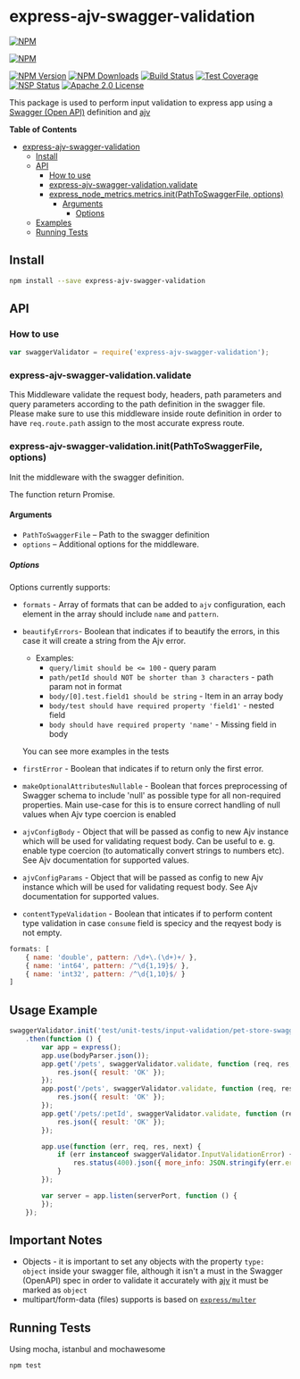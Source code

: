 # express-ajv-swagger-validation
[![NPM](https://nodei.co/npm/express-ajv-swagger-validation.png)](https://nodei.co/npm/express-ajv-swagger-validation/)

[![NPM](https://nodei.co/npm-dl/express-ajv-swagger-validation.png?height=3)](https://nodei.co/npm/express-ajv-swagger-validation/)

[![NPM Version][npm-image]][npm-url]
[![NPM Downloads][downloads-image]][downloads-url]
[![Build Status][travis-image]][travis-url]
[![Test Coverage][coveralls-image]][coveralls-url]
[![NSP Status](https://nodesecurity.io/orgs/zooz/projects/3244db73-7215-4526-8cb0-b5b1e640fc6e/badge)](https://nodesecurity.io/orgs/zooz/projects/3244db73-7215-4526-8cb0-b5b1e640fc6e)
[![Apache 2.0 License][license-image]][license-url]

This package is used to perform input validation to express app using a [Swagger (Open API)](https://swagger.io/specification/) definition and [ajv](https://www.npmjs.com/package/ajv)

<!-- START doctoc generated TOC please keep comment here to allow auto update -->
<!-- DON'T EDIT THIS SECTION, INSTEAD RE-RUN doctoc TO UPDATE -->
**Table of Contents**  <!-- *generated with [DocToc](https://github.com/thlorenz/doctoc)* -->

- [express-ajv-swagger-validation](#express-ajv-swagger-validation)
  - [Install](#install)
  - [API](#api)
    - [How to use](#how-to-use)
    - [express-ajv-swagger-validation.validate](#express-ajv-swagger-validationvalidate)
    - [express_node_metrics.metrics.init(PathToSwaggerFile, options)](#express_node_metricsmetricsinitpathtoswaggerfile-options)
      - [Arguments](#arguments)
        - [Options](#options)
  - [Examples](#examples)
  - [Running Tests](#running-tests)

<!-- END doctoc generated TOC please keep comment here to allow auto update -->

## Install
```bash
npm install --save express-ajv-swagger-validation
```

## API

### How to use

```js
var swaggerValidator = require('express-ajv-swagger-validation');
```

### express-ajv-swagger-validation.validate

This Middleware validate the request body, headers, path parameters and query parameters according to the path definition in the swagger file.
Please make sure to use this middleware inside route definition in order to have `req.route.path` assign to the most accurate express route.

### express-ajv-swagger-validation.init(PathToSwaggerFile, options)

Init the middleware with the swagger definition.

The function return Promise.

#### Arguments

* `PathToSwaggerFile` &ndash; Path to the swagger definition
* `options` &ndash; Additional options for the middleware.

##### Options

Options currently supports:
- `formats` - Array of formats that can be added to `ajv` configuration, each element in the array should include `name` and `pattern`.
- `beautifyErrors`- Boolean that indicates if to beautify the errors, in this case it will create a string from the Ajv error.
    - Examples:
        - `query/limit should be <= 100` - query param
        - `path/petId should NOT be shorter than 3 characters` - path param not in format
        - `body/[0].test.field1 should be string` - Item in an array body
        - `body/test should have required property 'field1'` - nested field
        - `body should have required property 'name'` - Missing field in body

    You can see more examples in the tests

- `firstError` - Boolean that indicates if to return only the first error.
- `makeOptionalAttributesNullable` - Boolean that forces preprocessing of Swagger schema to include 'null' as possible type for all non-required properties. Main use-case for this is to ensure correct handling of null values when Ajv type coercion is enabled
- `ajvConfigBody` - Object that will be passed as config to new Ajv instance which will be used for validating request body. Can be useful to e. g. enable type coercion (to automatically convert strings to numbers etc). See Ajv documentation for supported values.
- `ajvConfigParams` - Object that will be passed as config to new Ajv instance which will be used for validating request body. See Ajv documentation for supported values.
- `contentTypeValidation` - Boolean that inticates if to perform content type validation in case `consume` field is specicy and the reqyest body is not empty.

```js
formats: [
    { name: 'double', pattern: /\d+\.(\d+)+/ },
    { name: 'int64', pattern: /^\d{1,19}$/ },
    { name: 'int32', pattern: /^\d{1,10}$/ }
]
```

## Usage Example

```js
swaggerValidator.init('test/unit-tests/input-validation/pet-store-swagger.yaml')
    .then(function () {
        var app = express();
        app.use(bodyParser.json());
        app.get('/pets', swaggerValidator.validate, function (req, res, next) {
            res.json({ result: 'OK' });
        });
        app.post('/pets', swaggerValidator.validate, function (req, res, next) {
            res.json({ result: 'OK' });
        });
        app.get('/pets/:petId', swaggerValidator.validate, function (req, res, next) {
            res.json({ result: 'OK' });
        });

        app.use(function (err, req, res, next) {
            if (err instanceof swaggerValidator.InputValidationError) {
                res.status(400).json({ more_info: JSON.stringify(err.errors) });
            }
        });

        var server = app.listen(serverPort, function () {
        });
    });
```

## Important Notes

- Objects - it is important to set any objects with the property `type: object` inside your swagger file, although it isn't a must in the Swagger (OpenAPI) spec in order to validate it accurately with [ajv](https://www.npmjs.com/package/ajv) it must be marked as `object`
- multipart/form-data (files) supports is based on [`express/multer`](https://github.com/expressjs/multer)

## Running Tests
Using mocha, istanbul and mochawesome
```bash
npm test
```

[npm-image]: https://img.shields.io/npm/v/express-ajv-swagger-validation.svg?style=flat
[npm-url]: https://npmjs.org/package/express-ajv-swagger-validation
[travis-image]: https://travis-ci.org/Zooz/express-ajv-swagger-validation.svg?branch=master
[travis-url]: https://travis-ci.org/Zooz/express-ajv-swagger-validation
[coveralls-image]: https://coveralls.io/repos/github/Zooz/express-ajv-swagger-validation/badge.svg?branch=master
[coveralls-url]: https://coveralls.io/github/Zooz/express-ajv-swagger-validation?branch=master
[downloads-image]: http://img.shields.io/npm/dm/express-ajv-swagger-validation.svg?style=flat
[downloads-url]: https://npmjs.org/package/express-ajv-swagger-validation
[license-image]: https://img.shields.io/badge/license-Apache_2.0-green.svg?style=flat
[license-url]: LICENSE
